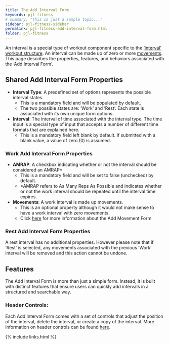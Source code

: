 ```yaml
---
title: The Add Interval Form
keywords: pjl-fitness
# summary: "This is just a sample topic..."
sidebar: pjl-fitness-sidebar
permalink: pjl-fitness-add-interval-form.html
folder: pjl-fitness
---
```


An interval is a special type of workout component specific to the [‘interval’ workout structure](pjl-fitness-workout-structures.html#the-interval-workout-workout-structure). An interval can be made up of zero or more [movements](pjl-fitness-add-movement-form). This page describes the properties, features, and behaviors associated with the ‘Add Interval Form’.

## Shared Add Interval Form Properties

- **Interval Type**: A predefined set of options represents the possible interval states.
  - This is a mandatory field and will be populated by default.
  - The two possible states are: ‘Work’ and ‘Rest’. Each state is associated with its own unique form options.
- **Interval**: The interval of time associated with the interval type. The time input is a special type of input that accepts a number of different time formats that are explained here.
  - This is a mandatory field left blank by default. If submitted with a blank value, a value of zero (0) is assumed.

### Work Add Interval Form Properties

- **AMRAP**: A checkbox indicating whether or not the interval should be considered an AMRAP\*
  - This is a mandatory field and will be set to false (unchecked) by default.
  - \*AMRAP refers to As Many Reps As Possible and indicates whether or not the work interval should be repeated until the interval time expires.
- **Movements**: A work interval is made up movements.
  - This is an optional property although it would not make sense to have a work interval with zero movements.
  - Click [here](pjl-fitness-add-movement-form) for more information about the Add Movement Form

### Rest Add Interval Form Properties

A rest interval has no additional properties. However please note that if ‘Rest’ is selected, any movements associated with the previous ‘Work’ interval will be removed and this action cannot be undone.

## Features

The Add Interval Form is more than just a simple form. Instead, it is built with distinct features that ensure users can quickly add intervals in a structured and searchable way.

### **Header Controls**:

Each Add Interval Form comes with a set of controls that adjust the position of the interval, delete the interval, or create a copy of the interval. More information on header controls can be found [here](pjl-fitness-header-controls).

{% include links.html %}
